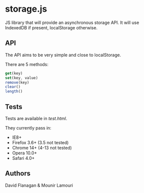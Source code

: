 storage.js
==========

JS library that will provide an asynchronous storage API.
It will use IndexedDB if present, localStorage otherwise.

## API

The API aims to be very simple and close to localStorage.

There are 5 methods:
```javascript
get(key)
set(key, value)
remove(key)
clear()
length()
```

## Tests

Tests are available in *test.html*.

They currently pass in:
 * IE8+
 * Firefox 3.6+ (3.5 not tested)
 * Chrome 14+ (4-13 not tested)
 * Opera 10.0+
 * Safari 4.0+

## Authors

David Flanagan & Mounir Lamouri
